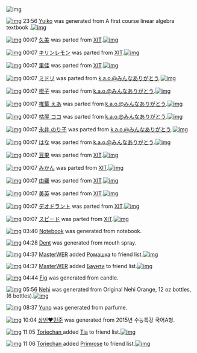 ![img](http://gdrive-cdn.herokuapp.com/537b65a5bc09f0000721dda7/512px-barcode.png)

[![img](http://www.deviantsart.com/3depr72.png)](http://www.barcodekanojo.com/kanojo/3193659/Yuiko) 23:56 [Yuiko](http://www.barcodekanojo.com/kanojo/3193659/Yuiko) was generated from A first course linear algebra textbook .[![img](http://www.deviantsart.com/p7kkcu.jpeg)](http://www.barcodekanojo.com/product_images/barcode/6019525/1427122538/50x50xA,P20first,P20course,P20linear,P20algebra,P20textbook,P20.jpg,qw=88,ah=88.pagespeed.ic.ozbQSzsMak.jpg) 

[![img](http://www.deviantsart.com/1864f73.png)](http://www.barcodekanojo.com/kanojo/2520896/%E4%B9%85%E7%BE%8E) 00:07 [久美](http://www.barcodekanojo.com/kanojo/2520896/%E4%B9%85%E7%BE%8E) was parted from [XIT](http://www.barcodekanojo.com/kanojo/2520896/%E4%B9%85%E7%BE%8E).[![img](http://www.deviantsart.com/815jg6.jpeg)](http://www.barcodekanojo.com/user/209348/XIT) 

[![img](http://www.deviantsart.com/i8d295.png)](http://www.barcodekanojo.com/kanojo/302813/%E3%82%AD%E3%83%AA%E3%83%B3%E3%83%AC%E3%83%A2%E3%83%B3) 00:07 [キリンレモン](http://www.barcodekanojo.com/kanojo/302813/%E3%82%AD%E3%83%AA%E3%83%B3%E3%83%AC%E3%83%A2%E3%83%B3) was parted from [XIT](http://www.barcodekanojo.com/kanojo/302813/%E3%82%AD%E3%83%AA%E3%83%B3%E3%83%AC%E3%83%A2%E3%83%B3).[![img](http://www.deviantsart.com/815jg6.jpeg)](http://www.barcodekanojo.com/user/209348/XIT) 

[![img](http://www.deviantsart.com/1fe71nt.png)](http://www.barcodekanojo.com/kanojo/2439184/%E9%87%8C%E4%BD%B3) 00:07 [里佳](http://www.barcodekanojo.com/kanojo/2439184/%E9%87%8C%E4%BD%B3) was parted from [XIT](http://www.barcodekanojo.com/kanojo/2439184/%E9%87%8C%E4%BD%B3).[![img](http://www.deviantsart.com/815jg6.jpeg)](http://www.barcodekanojo.com/user/209348/XIT) 

[![img](http://www.deviantsart.com/2m6s90t.png)](http://www.barcodekanojo.com/kanojo/21844/%E3%83%9F%E3%83%89%E3%83%AA) 00:07 [ミドリ](http://www.barcodekanojo.com/kanojo/21844/%E3%83%9F%E3%83%89%E3%83%AA) was parted from [k.a.o.@みんなありがとう](http://www.barcodekanojo.com/kanojo/21844/%E3%83%9F%E3%83%89%E3%83%AA).[![img](http://www.deviantsart.com/1ne7497.jpeg)](http://www.barcodekanojo.com/user/30944/k.a.o.%40%E3%81%BF%E3%82%93%E3%81%AA%E3%81%82%E3%82%8A%E3%81%8C%E3%81%A8%E3%81%86) 

[![img](http://www.deviantsart.com/39d4gah.png)](http://www.barcodekanojo.com/kanojo/432914/%E6%A9%99%E5%AD%90) 00:07 [橙子](http://www.barcodekanojo.com/kanojo/432914/%E6%A9%99%E5%AD%90) was parted from [k.a.o.@みんなありがとう](http://www.barcodekanojo.com/kanojo/432914/%E6%A9%99%E5%AD%90).[![img](http://www.deviantsart.com/1ne7497.jpeg)](http://www.barcodekanojo.com/user/30944/k.a.o.%40%E3%81%BF%E3%82%93%E3%81%AA%E3%81%82%E3%82%8A%E3%81%8C%E3%81%A8%E3%81%86) 

[![img](http://www.deviantsart.com/g5ng37.png)](http://www.barcodekanojo.com/kanojo/2779662/%E6%A4%8E%E8%91%89%20%E3%81%88%E3%81%82) 00:07 [椎葉 えあ](http://www.barcodekanojo.com/kanojo/2779662/%E6%A4%8E%E8%91%89%20%E3%81%88%E3%81%82) was parted from [k.a.o.@みんなありがとう](http://www.barcodekanojo.com/kanojo/2779662/%E6%A4%8E%E8%91%89%20%E3%81%88%E3%81%82).[![img](http://www.deviantsart.com/1ne7497.jpeg)](http://www.barcodekanojo.com/user/30944/k.a.o.%40%E3%81%BF%E3%82%93%E3%81%AA%E3%81%82%E3%82%8A%E3%81%8C%E3%81%A8%E3%81%86) 

[![img](http://www.deviantsart.com/22u55n9.png)](http://www.barcodekanojo.com/kanojo/2018614/%E6%9E%AF%E5%B1%8B%20%E3%82%B3%E3%82%B3) 00:07 [枯屋 ココ](http://www.barcodekanojo.com/kanojo/2018614/%E6%9E%AF%E5%B1%8B%20%E3%82%B3%E3%82%B3) was parted from [k.a.o.@みんなありがとう](http://www.barcodekanojo.com/kanojo/2018614/%E6%9E%AF%E5%B1%8B%20%E3%82%B3%E3%82%B3).[![img](http://www.deviantsart.com/1ne7497.jpeg)](http://www.barcodekanojo.com/user/30944/k.a.o.%40%E3%81%BF%E3%82%93%E3%81%AA%E3%81%82%E3%82%8A%E3%81%8C%E3%81%A8%E3%81%86) 

[![img](http://www.deviantsart.com/pvqqu3.png)](http://www.barcodekanojo.com/kanojo/2721084/%E6%B0%B8%E4%BA%95%20%E3%81%AE%E3%82%8A%E5%AD%90) 00:07 [永井 のり子](http://www.barcodekanojo.com/kanojo/2721084/%E6%B0%B8%E4%BA%95%20%E3%81%AE%E3%82%8A%E5%AD%90) was parted from [k.a.o.@みんなありがとう](http://www.barcodekanojo.com/kanojo/2721084/%E6%B0%B8%E4%BA%95%20%E3%81%AE%E3%82%8A%E5%AD%90).[![img](http://www.deviantsart.com/1ne7497.jpeg)](http://www.barcodekanojo.com/user/30944/k.a.o.%40%E3%81%BF%E3%82%93%E3%81%AA%E3%81%82%E3%82%8A%E3%81%8C%E3%81%A8%E3%81%86) 

[![img](http://www.deviantsart.com/gke6kp.png)](http://www.barcodekanojo.com/kanojo/76782/%E3%81%AF%E3%81%AA) 00:07 [はな](http://www.barcodekanojo.com/kanojo/76782/%E3%81%AF%E3%81%AA) was parted from [k.a.o.@みんなありがとう](http://www.barcodekanojo.com/kanojo/76782/%E3%81%AF%E3%81%AA).[![img](http://www.deviantsart.com/1ne7497.jpeg)](http://www.barcodekanojo.com/user/30944/k.a.o.%40%E3%81%BF%E3%82%93%E3%81%AA%E3%81%82%E3%82%8A%E3%81%8C%E3%81%A8%E3%81%86) 

[![img](http://www.deviantsart.com/9c3v00.png)](http://www.barcodekanojo.com/kanojo/1683791/%E8%B1%86%E6%9E%9C) 00:07 [豆果](http://www.barcodekanojo.com/kanojo/1683791/%E8%B1%86%E6%9E%9C) was parted from [XIT](http://www.barcodekanojo.com/kanojo/1683791/%E8%B1%86%E6%9E%9C).[![img](http://www.deviantsart.com/815jg6.jpeg)](http://www.barcodekanojo.com/user/209348/XIT) 

[![img](http://www.deviantsart.com/377vnv3.png)](http://www.barcodekanojo.com/kanojo/279293/%E3%81%BF%E3%81%8B%E3%82%93) 00:07 [みかん](http://www.barcodekanojo.com/kanojo/279293/%E3%81%BF%E3%81%8B%E3%82%93) was parted from [XIT](http://www.barcodekanojo.com/kanojo/279293/%E3%81%BF%E3%81%8B%E3%82%93).[![img](http://www.deviantsart.com/815jg6.jpeg)](http://www.barcodekanojo.com/user/209348/XIT) 

[![img](http://www.deviantsart.com/2grpcfa.png)](http://www.barcodekanojo.com/kanojo/2028646/%E7%94%B1%E7%BE%85) 00:07 [由羅](http://www.barcodekanojo.com/kanojo/2028646/%E7%94%B1%E7%BE%85) was parted from [XIT](http://www.barcodekanojo.com/kanojo/2028646/%E7%94%B1%E7%BE%85).[![img](http://www.deviantsart.com/815jg6.jpeg)](http://www.barcodekanojo.com/user/209348/XIT) 

[![img](http://www.deviantsart.com/1ktu8ik.png)](http://www.barcodekanojo.com/kanojo/2039673/%E7%BE%8E%E8%8B%B1) 00:07 [美英](http://www.barcodekanojo.com/kanojo/2039673/%E7%BE%8E%E8%8B%B1) was parted from [XIT](http://www.barcodekanojo.com/kanojo/2039673/%E7%BE%8E%E8%8B%B1).[![img](http://www.deviantsart.com/815jg6.jpeg)](http://www.barcodekanojo.com/user/209348/XIT) 

[![img](http://www.deviantsart.com/ep720o.png)](http://www.barcodekanojo.com/kanojo/1376978/%E3%83%87%E3%82%AA%E3%83%89%E3%83%A9%E3%83%B3%E3%83%88) 00:07 [デオドラント](http://www.barcodekanojo.com/kanojo/1376978/%E3%83%87%E3%82%AA%E3%83%89%E3%83%A9%E3%83%B3%E3%83%88) was parted from [XIT](http://www.barcodekanojo.com/kanojo/1376978/%E3%83%87%E3%82%AA%E3%83%89%E3%83%A9%E3%83%B3%E3%83%88).[![img](http://www.deviantsart.com/815jg6.jpeg)](http://www.barcodekanojo.com/user/209348/XIT) 

[![img](http://www.deviantsart.com/2epdu29.png)](http://www.barcodekanojo.com/kanojo/571103/%E3%82%B9%E3%83%94%E3%83%BC%E3%83%89) 00:07 [スピード](http://www.barcodekanojo.com/kanojo/571103/%E3%82%B9%E3%83%94%E3%83%BC%E3%83%89) was parted from [XIT](http://www.barcodekanojo.com/kanojo/571103/%E3%82%B9%E3%83%94%E3%83%BC%E3%83%89).[![img](http://www.deviantsart.com/815jg6.jpeg)](http://www.barcodekanojo.com/user/209348/XIT) 

[![img](http://www.deviantsart.com/3j77pdo.png)](http://www.barcodekanojo.com/kanojo/3193660/Notebook) 03:40 [Notebook](http://www.barcodekanojo.com/kanojo/3193660/Notebook) was generated from notebook.

[![img](http://www.deviantsart.com/7299hv.png)](http://www.barcodekanojo.com/kanojo/3193661/Dent) 04:28 [Dent](http://www.barcodekanojo.com/kanojo/3193661/Dent) was generated from mouth spray.

[![img](http://www.deviantsart.com/14kimt4.jpeg)](http://www.barcodekanojo.com/user/447904/MasterWER) 04:37 [MasterWER](http://www.barcodekanojo.com/user/447904/MasterWER) added [Ромашка](http://www.barcodekanojo.com/kanojo/3091468/%D0%A0%D0%BE%D0%BC%D0%B0%D1%88%D0%BA%D0%B0) to friend list.[![img](http://www.deviantsart.com/3ut1dqf.png)](http://www.barcodekanojo.com/kanojo/3091468/%D0%A0%D0%BE%D0%BC%D0%B0%D1%88%D0%BA%D0%B0) 

[![img](http://www.deviantsart.com/14kimt4.jpeg)](http://www.barcodekanojo.com/user/447904/MasterWER) 04:37 [MasterWER](http://www.barcodekanojo.com/user/447904/MasterWER) added [Баунти](http://www.barcodekanojo.com/kanojo/2049380/%D0%91%D0%B0%D1%83%D0%BD%D1%82%D0%B8) to friend list.[![img](http://www.deviantsart.com/2muraib.png)](http://www.barcodekanojo.com/kanojo/2049380/%D0%91%D0%B0%D1%83%D0%BD%D1%82%D0%B8) 

[![img](http://www.deviantsart.com/d432jr.png)](http://www.barcodekanojo.com/kanojo/3193662/Fig) 04:44 [Fig](http://www.barcodekanojo.com/kanojo/3193662/Fig) was generated from candle.

[![img](http://www.deviantsart.com/1jg63v7.png)](http://www.barcodekanojo.com/kanojo/3193663/Nehi) 05:56 [Nehi](http://www.barcodekanojo.com/kanojo/3193663/Nehi) was generated from Original Nehi Orange, 12 oz bottles, (6 bottles).[![img](http://www.deviantsart.com/1s0t68h.jpeg)](http://www.barcodekanojo.com/product_images/barcode/6019531/1427144154/50x50xOriginal,P20Nehi,P20Orange,P2C,P2012,P20oz,P20bottles,P2C,P20,P286,P20bottles,P29.jpg,qw=88,ah=88.pagespeed.ic.Vy6YrPC4f3.jpg) 

[![img](http://www.deviantsart.com/18l90hf.png)](http://www.barcodekanojo.com/kanojo/3193664/Yuno) 08:37 [Yuno](http://www.barcodekanojo.com/kanojo/3193664/Yuno) was generated from parfume.

[![img](http://www.deviantsart.com/23vp.png)](http://www.barcodekanojo.com/kanojo/3193665/%EC%83%81%EB%B9%88%E2%99%A5%EB%AF%BC%EC%A4%80) 10:04 [상빈♥민준](http://www.barcodekanojo.com/kanojo/3193665/%EC%83%81%EB%B9%88%E2%99%A5%EB%AF%BC%EC%A4%80) was generated from 2015년 수능특강 국어A형.

[![img](http://www.deviantsart.com/un9jh0.jpeg)](http://www.barcodekanojo.com/user/497723/Toriechan%20) 11:05 [Toriechan ](http://www.barcodekanojo.com/user/497723/Toriechan%20) added [Tia](http://www.barcodekanojo.com/kanojo/2453167/Tia) to friend list.[![img](http://www.deviantsart.com/24k3dq.png)](http://www.barcodekanojo.com/kanojo/2453167/Tia) 

[![img](http://www.deviantsart.com/un9jh0.jpeg)](http://www.barcodekanojo.com/user/497723/Toriechan%20) 11:06 [Toriechan ](http://www.barcodekanojo.com/user/497723/Toriechan%20) added [Primrose](http://www.barcodekanojo.com/kanojo/3176926/Primrose) to friend list.[![img](http://www.deviantsart.com/1tg37el.png)](http://www.barcodekanojo.com/kanojo/3176926/Primrose) 

